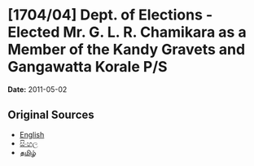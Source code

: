 # [1704/04] Dept. of Elections - Elected Mr. G. L. R. Chamikara as a Member of the Kandy Gravets and Gangawatta Korale P/S

**Date:** 2011-05-02

## Original Sources

- [English](https://documents.gov.lk/view/extra-gazettes/2011/5/1704-04_E.pdf)
- [සිංහල](https://documents.gov.lk/view/extra-gazettes/2011/5/1704-04_S.pdf)
- [தமிழ்](https://documents.gov.lk/view/extra-gazettes/2011/5/1704-04_T.pdf)
